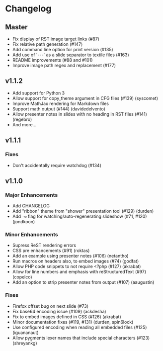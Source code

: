 # Changelog

## Master

- Fix display of RST image target links (#87)
- Fix relative path generation (#147)
- Add command line option for print version (#135)
- Add use of '---' as a slide separator to textile files (#163)
- README improvements (#88 and #101)
- Improve image path regex and replacement (#177)

## v1.1.2

- Add support for Python 3
- Allow support for copy_theme argument in CFG files (#139) (syscomet)
- Improve MathJax rendering for Markdown files
- Support math output (#144) (davidedelvento)
- Allow presenter notes in slides with no heading in RST files (#141) (regebro)
- And more...

## v1.1.1

### Fixes

- Don't accidentally require watchdog (#134)

## v1.1.0

### Major Enhancements

- Add CHANGELOG
- Add "ribbon" theme from "shower" presentation tool (#129) (durden)
- Add `-w` flag for watching/auto-regenerating slideshow (#71, #120) (jondkoon)

### Minor Enhancements

- Supress ReST rendering errors
- CSS pre enhancements (#91) (roktas)
- Add an example using presenter notes (#106) (netantho)
- Run macros on headers also, to embed images (#74) (godfat)
- Allow PHP code snippets to not require <?php (#127) (akrabat)
- Allow for line numbers and emphasis with reStructuredText (#97) (copelco)
- Add an option to strip presenter notes from output (#107) (aaugustin)

### Fixes

- Firefox offset bug on next slide (#73)
- Fix base64 encoding issue (#109) (ackdesha)
- Fix to embed images defined in CSS (#126) (akrabat)
- Minor documentation fixes (#119, #131) (durden, spin6lock)
- Use configured encoding when reading all embedded files (#125) (iguananaut)
- Allow pygments lexer names that include special characters (#123) (shreyankg)
